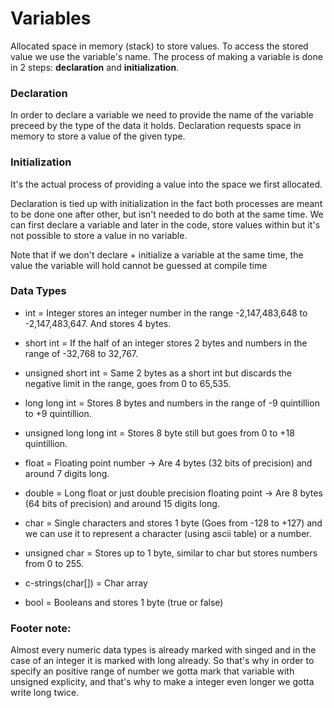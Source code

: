 # Variables

Allocated space in memory (stack) to store values. To access the stored value we use the variable's name. The process of making a variable is done in 2 steps: **declaration** and **initialization**.

### Declaration
In order to declare a variable we need to provide the name of the variable preceed by the type of the data it holds. Declaration requests space in memory to store a value of the given type.

### Initialization
It's the actual process of providing a value into the space we first allocated.

Declaration is tied up with initialization in the fact both processes are meant to be done one after other, but isn't needed to do both at the same time. We can first declare a variable and later in the code, store values within but it's not possible to store a value in no variable.

Note that if we don't declare + initialize a variable at the same time, the value the variable will hold cannot be guessed at compile time

### Data Types

- int = Integer stores an integer number in the range -2,147,483,648 to -2,147,483,647. And stores 4 bytes.

- short int = If the half of an integer stores 2 bytes and numbers in the range of -32,768 to 32,767.

- unsigned short int = Same 2 bytes as a short int but discards the negative limit in the range, goes from 0 to 65,535.

- long long int = Stores 8 bytes and numbers in the range of -9 quintillion to +9 quintillion.

- unsigned long long int = Stores 8 byte still but goes from 0 to +18 quintillion.

- float = Floating point number -> Are 4 bytes (32 bits of precision) and around 7 digits long.

- double = Long float or just double precision floating point -> Are 8 bytes (64 bits of precision) and around 15 digits long.

- char = Single characters and stores 1 byte (Goes from -128 to +127) and we can use it to represent a character (using ascii table) or a number.

- unsigned char = Stores up to 1 byte, similar to char but stores numbers from 0 to 255.

- c-strings(char[]) = Char array

- bool = Booleans and stores 1 byte (true or false)

### Footer note:

Almost every numeric data types is already marked with singed and in the case of an integer it is marked with long already. So that's why in order to specify an positive range of number we gotta mark that variable with unsigned explicity, and that's why to make a integer even longer we gotta write long twice.